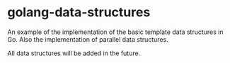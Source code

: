 # golang-data-structures
An example of the implementation of the basic template data structures in Go. Also the implementation of parallel data structures.

All data structures will be added in the future.